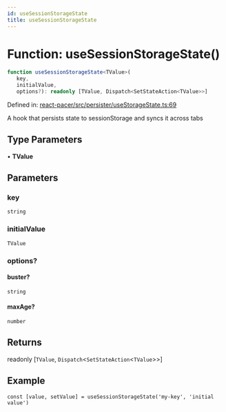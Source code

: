 ```yaml
---
id: useSessionStorageState
title: useSessionStorageState
---
```


<!-- DO NOT EDIT: this page is autogenerated from the type comments -->

# Function: useSessionStorageState()

```ts
function useSessionStorageState<TValue>(
   key, 
   initialValue, 
   options?): readonly [TValue, Dispatch<SetStateAction<TValue>>]
```

Defined in: [react-pacer/src/persister/useStorageState.ts:69](https://github.com/TanStack/pacer/blob/main/packages/react-pacer/src/persister/useStorageState.ts#L69)

A hook that persists state to sessionStorage and syncs it across tabs

## Type Parameters

• **TValue**

## Parameters

### key

`string`

### initialValue

`TValue`

### options?

#### buster?

`string`

#### maxAge?

`number`

## Returns

readonly \[`TValue`, `Dispatch`\<`SetStateAction`\<`TValue`\>\>\]

## Example

```tsx
const [value, setValue] = useSessionStorageState('my-key', 'initial value')
```
